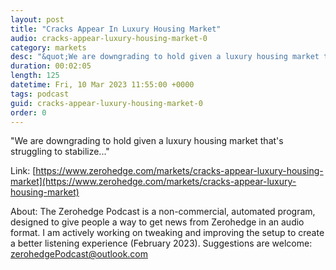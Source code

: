 ```yaml
---
layout: post
title: "Cracks Appear In Luxury Housing Market"
audio: cracks-appear-luxury-housing-market-0
category: markets
desc: "&quot;We are downgrading to hold given a luxury housing market that's struggling to stabilize...&quot; "
duration: 00:02:05
length: 125
datetime: Fri, 10 Mar 2023 11:55:00 +0000
tags: podcast
guid: cracks-appear-luxury-housing-market-0
order: 0
---
```

&quot;We are downgrading to hold given a luxury housing market that's struggling to stabilize...&quot; 

Link: [https://www.zerohedge.com/markets/cracks-appear-luxury-housing-market](https://www.zerohedge.com/markets/cracks-appear-luxury-housing-market)

About: The Zerohedge Podcast is a non-commercial, automated program, designed to give people a way to get news from Zerohedge in an audio format.  I am actively working on tweaking and improving the setup to create a better listening experience (February 2023).  Suggestions are welcome: [zerohedgePodcast@outlook.com](mailto:zerohedgePodcast@outlook.com)
